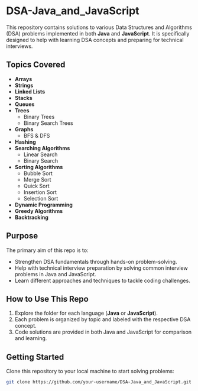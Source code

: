 # DSA-Java_and_JavaScript

This repository contains solutions to various Data Structures and Algorithms (DSA) problems implemented in both **Java** and **JavaScript**. It is specifically designed to help with learning DSA concepts and preparing for technical interviews.

## Topics Covered
- **Arrays**
- **Strings**
- **Linked Lists**
- **Stacks**
- **Queues**
- **Trees**
  - Binary Trees
  - Binary Search Trees
- **Graphs**
  - BFS & DFS
- **Hashing**
- **Searching Algorithms**
  - Linear Search
  - Binary Search
- **Sorting Algorithms**
  - Bubble Sort
  - Merge Sort
  - Quick Sort
  - Insertion Sort
  - Selection Sort
- **Dynamic Programming**
- **Greedy Algorithms**
- **Backtracking**

## Purpose
The primary aim of this repo is to:
- Strengthen DSA fundamentals through hands-on problem-solving.
- Help with technical interview preparation by solving common interview problems in Java and JavaScript.
- Learn different approaches and techniques to tackle coding challenges.

## How to Use This Repo
1. Explore the folder for each language (**Java** or **JavaScript**).
2. Each problem is organized by topic and labeled with the respective DSA concept.
3. Code solutions are provided in both Java and JavaScript for comparison and learning.

## Getting Started
Clone this repository to your local machine to start solving problems:

```bash
git clone https://github.com/your-username/DSA-Java_and_JavaScript.git
